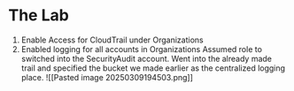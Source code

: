# The Lab

1. Enable Access for CloudTrail under Organizations
2. Enabled logging for all accounts in Organizations
		Assumed role to switched into the SecurityAudit account. Went into the already made trail and specified the bucket we made earlier as the centralized logging place.
![[Pasted image 20250309194503.png]]